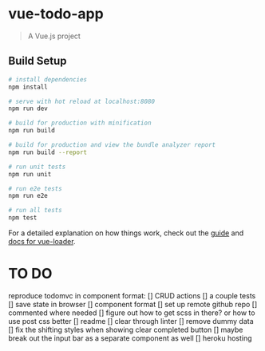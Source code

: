# vue-todo-app

> A Vue.js project

## Build Setup

``` bash
# install dependencies
npm install

# serve with hot reload at localhost:8080
npm run dev

# build for production with minification
npm run build

# build for production and view the bundle analyzer report
npm run build --report

# run unit tests
npm run unit

# run e2e tests
npm run e2e

# run all tests
npm test
```

For a detailed explanation on how things work, check out the [guide](http://vuejs-templates.github.io/webpack/) and [docs for vue-loader](http://vuejs.github.io/vue-loader).

# TO DO
reproduce todomvc in component format:
[] CRUD actions
[] a couple tests 
[] save state in browser
[] component format
[] set up remote github repo
[] commented where needed
[] figure out how to get scss in there? or how to use post css better
[] readme
[] clear through linter
[] remove dummy data
[] fix the shifting styles when showing clear completed button
[] maybe break out the input bar as a separate component as well
[] heroku hosting